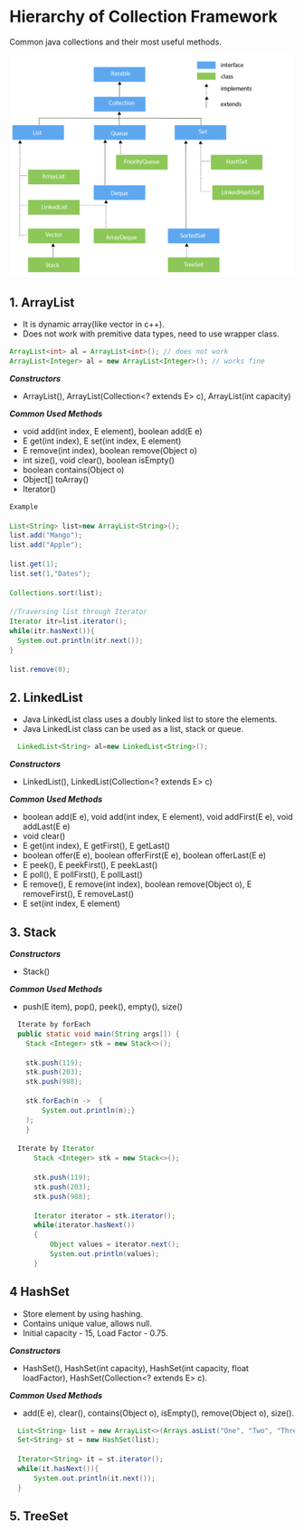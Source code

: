 # Hierarchy of Collection Framework
Common java collections and their most useful methods.

![](images/image01.png)

## 1. ArrayList
- It is dynamic array(like vector in c++).
- Does not work with premitive data types, need to use wrapper class.

```java
ArrayList<int> al = ArrayList<int>(); // does not work  
ArrayList<Integer> al = new ArrayList<Integer>(); // works fine
```

***Constructors***
- ArrayList(), ArrayList(Collection<? extends E> c), ArrayList(int capacity)

***Common Used Methods***
- void add(int index, E element), boolean add(E e)
- E get(int index), E set(int index, E element)
- E remove(int index), boolean remove(Object o)
- int size(), void clear(), boolean isEmpty()
- boolean contains(Object o)
- Object[] toArray()
- Iterator()

```java
Example

List<String> list=new ArrayList<String>();
list.add("Mango");  
list.add("Apple");

list.get(1);
list.set(1,"Dates");

Collections.sort(list);

//Traversing list through Iterator  
Iterator itr=list.iterator();
while(itr.hasNext()){ 
  System.out.println(itr.next());
}

list.remove(0);
```

## 2. LinkedList
- Java LinkedList class uses a doubly linked list to store the elements.
- Java LinkedList class can be used as a list, stack or queue.

```java
  LinkedList<String> al=new LinkedList<String>();
```

***Constructors***
- LinkedList(), LinkedList(Collection<? extends E> c)

***Common Used Methods***
- boolean add(E e), void add(int index, E element), void addFirst(E e), void addLast(E e)
- void clear()
- E get(int index), E getFirst(), E getLast()
- boolean offer(E e), boolean offerFirst(E e), boolean offerLast(E e)
- E peek(), E peekFirst(), E peekLast()
- E poll(), E pollFirst(), E pollLast()
- E remove(), E remove(int index), boolean remove(Object o), E removeFirst(), E removeLast()
- E set(int index, E element)

## 3. Stack

***Constructors***
- Stack()
  
***Common Used Methods***
- push(E item), pop(), peek(), empty(), size()

```java
  Iterate by forEach
  public static void main(String args[]) {
    Stack <Integer> stk = new Stack<>();  
 
    stk.push(119);  
    stk.push(203);  
    stk.push(988);  

    stk.forEach(n ->  {  
        System.out.println(n);}
    );  
    }

  Iterate by Iterator
      Stack <Integer> stk = new Stack<>();  
   
      stk.push(119);  
      stk.push(203);  
      stk.push(988);  

      Iterator iterator = stk.iterator();  
      while(iterator.hasNext())  
      {  
          Object values = iterator.next();  
          System.out.println(values);   
      }
```

## 4 HashSet
- Store element by using hashing.
- Contains unique value, allows null.
- Initial capacity - 15, Load Factor - 0.75.
      
***Constructors***
- HashSet(), HashSet(int capacity), HashSet(int capacity, float loadFactor), HashSet(Collection<? extends E> c).

***Common Used Methods***
- add(E e), clear(), contains(Object o), isEmpty(), remove(Object o), size().

```java
  List<String> list = new ArrayList<>(Arrays.asList("One", "Two", "Three", "Four"));
  Set<String> st = new HashSet(list);  
      
  Iterator<String> it = st.iterator();  
  while(it.hasNext()){  
      System.out.println(it.next());  
  }
```

## 5. TreeSet














 
  




